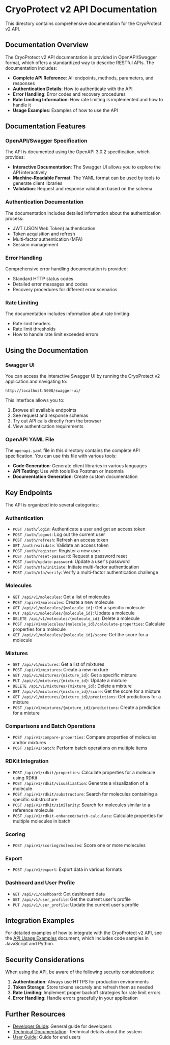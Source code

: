 # CryoProtect v2 API Documentation

This directory contains comprehensive documentation for the CryoProtect v2 API.

## Documentation Overview

The CryoProtect v2 API documentation is provided in OpenAPI/Swagger format, which offers a standardized way to describe RESTful APIs. The documentation includes:

- **Complete API Reference**: All endpoints, methods, parameters, and responses
- **Authentication Details**: How to authenticate with the API
- **Error Handling**: Error codes and recovery procedures
- **Rate Limiting Information**: How rate limiting is implemented and how to handle it
- **Usage Examples**: Examples of how to use the API

## Documentation Features

### OpenAPI/Swagger Specification

The API is documented using the OpenAPI 3.0.2 specification, which provides:

- **Interactive Documentation**: The Swagger UI allows you to explore the API interactively
- **Machine-Readable Format**: The YAML format can be used by tools to generate client libraries
- **Validation**: Request and response validation based on the schema

### Authentication Documentation

The documentation includes detailed information about the authentication process:

- JWT (JSON Web Token) authentication
- Token acquisition and refresh
- Multi-factor authentication (MFA)
- Session management

### Error Handling

Comprehensive error handling documentation is provided:

- Standard HTTP status codes
- Detailed error messages and codes
- Recovery procedures for different error scenarios

### Rate Limiting

The documentation includes information about rate limiting:

- Rate limit headers
- Rate limit thresholds
- How to handle rate limit exceeded errors

## Using the Documentation

### Swagger UI

You can access the interactive Swagger UI by running the CryoProtect v2 application and navigating to:

```
http://localhost:5000/swagger-ui/
```

This interface allows you to:

1. Browse all available endpoints
2. See request and response schemas
3. Try out API calls directly from the browser
4. View authentication requirements

### OpenAPI YAML File

The `openapi.yaml` file in this directory contains the complete API specification. You can use this file with various tools:

- **Code Generation**: Generate client libraries in various languages
- **API Testing**: Use with tools like Postman or Insomnia
- **Documentation Generation**: Create custom documentation

## Key Endpoints

The API is organized into several categories:

### Authentication

- `POST /auth/login`: Authenticate a user and get an access token
- `POST /auth/logout`: Log out the current user
- `POST /auth/refresh`: Refresh an access token
- `GET /auth/validate`: Validate an access token
- `POST /auth/register`: Register a new user
- `POST /auth/reset-password`: Request a password reset
- `POST /auth/update-password`: Update a user's password
- `POST /auth/mfa/initiate`: Initiate multi-factor authentication
- `POST /auth/mfa/verify`: Verify a multi-factor authentication challenge

### Molecules

- `GET /api/v1/molecules`: Get a list of molecules
- `POST /api/v1/molecules`: Create a new molecule
- `GET /api/v1/molecules/{molecule_id}`: Get a specific molecule
- `PUT /api/v1/molecules/{molecule_id}`: Update a molecule
- `DELETE /api/v1/molecules/{molecule_id}`: Delete a molecule
- `POST /api/v1/molecules/{molecule_id}/calculate-properties`: Calculate properties for a molecule
- `GET /api/v1/molecules/{molecule_id}/score`: Get the score for a molecule

### Mixtures

- `GET /api/v1/mixtures`: Get a list of mixtures
- `POST /api/v1/mixtures`: Create a new mixture
- `GET /api/v1/mixtures/{mixture_id}`: Get a specific mixture
- `PUT /api/v1/mixtures/{mixture_id}`: Update a mixture
- `DELETE /api/v1/mixtures/{mixture_id}`: Delete a mixture
- `GET /api/v1/mixtures/{mixture_id}/score`: Get the score for a mixture
- `GET /api/v1/mixtures/{mixture_id}/predictions`: Get predictions for a mixture
- `POST /api/v1/mixtures/{mixture_id}/predictions`: Create a prediction for a mixture

### Comparisons and Batch Operations

- `POST /api/v1/compare-properties`: Compare properties of molecules and/or mixtures
- `POST /api/v1/batch`: Perform batch operations on multiple items

### RDKit Integration

- `POST /api/v1/rdkit/properties`: Calculate properties for a molecule using RDKit
- `POST /api/v1/rdkit/visualization`: Generate a visualization of a molecule
- `POST /api/v1/rdkit/substructure`: Search for molecules containing a specific substructure
- `POST /api/v1/rdkit/similarity`: Search for molecules similar to a reference molecule
- `POST /api/v1/rdkit-enhanced/batch-calculate`: Calculate properties for multiple molecules in batch

### Scoring

- `POST /api/v1/scoring/molecules`: Score one or more molecules

### Export

- `POST /api/v1/export`: Export data in various formats

### Dashboard and User Profile

- `GET /api/v1/dashboard`: Get dashboard data
- `GET /api/v1/user_profile`: Get the current user's profile
- `PUT /api/v1/user_profile`: Update the current user's profile

## Integration Examples

For detailed examples of how to integrate with the CryoProtect v2 API, see the [API Usage Examples](../developer/api-usage-examples.md) document, which includes code samples in JavaScript and Python.

## Security Considerations

When using the API, be aware of the following security considerations:

1. **Authentication**: Always use HTTPS for production environments
2. **Token Storage**: Store tokens securely and refresh them as needed
3. **Rate Limiting**: Implement proper backoff strategies for rate limit errors
4. **Error Handling**: Handle errors gracefully in your application

## Further Resources

- [Developer Guide](../developer-guide.md): General guide for developers
- [Technical Documentation](../technical-documentation.md): Technical details about the system
- [User Guide](../user-guide.md): Guide for end users